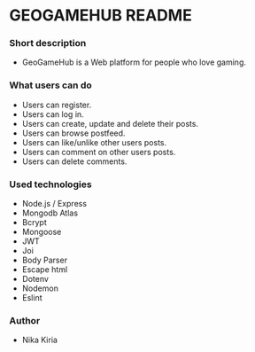 # GEOGAMEHUB README

### Short description
 * GeoGameHub is a Web platform for people who love gaming.

### What users can do
 * Users can register.
 * Users can log in.
 * Users can create, update and delete their posts.
 * Users can browse postfeed.
 * Users can like/unlike other users posts.
 * Users can comment on other users posts.
 * Users can delete comments.

### Used technologies
 * Node.js / Express
 * Mongodb Atlas
 * Bcrypt
 * Mongoose
 * JWT
 * Joi
 * Body Parser
 * Escape html
 * Dotenv
 * Nodemon
 * Eslint

### Author
 * Nika Kiria